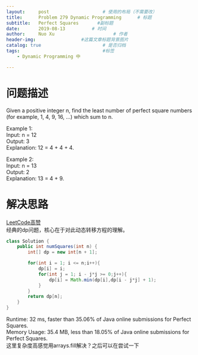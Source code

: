 ```yaml
---
layout:     post   				    # 使用的布局（不需要改）
title:      Problem 279 Dynamic Programming      # 标题 
subtitle:   Perfect Squares       #副标题
date:       2019-08-13			# 时间
author:     Nuo Xu 						# 作者
header-img:              	#这篇文章标题背景图片
catalog: true 						# 是否归档
tags:								#标签
    - Dynamic Programming 中

---
```

# 问题描述
Given a positive integer n, find the least number of perfect square numbers (for example, 1, 4, 9, 16, ...) which sum to n.

Example 1:  
Input: n = 12  
Output: 3  
Explanation: 12 = 4 + 4 + 4.  

Example 2:  
Input: n = 13  
Output: 2  
Explanation: 13 = 4 + 9.  
# 解决思路
[LeetCode高赞](https://leetcode-cn.com/problems/perfect-squares/solution/hua-jie-suan-fa-279-wan-quan-ping-fang-shu-by-guan/)  
经典的dp问题，核心在于对此动态转移方程的理解。
```java
class Solution {
    public int numSquares(int n) {
        int[] dp = new int[n + 1];

        for(int i = 1; i <= n;i++){
            dp[i] = i;
            for(int j = 1; i - j*j >= 0;j++){
                dp[i] = Math.min(dp[i],dp[i - j*j] + 1);
            }
        }
        return dp[n];
    }
}
```
Runtime: 32 ms, faster than 35.06% of Java online submissions for Perfect Squares.  
Memory Usage: 35.4 MB, less than 18.05% of Java online submissions for Perfect Squares.  
这里复杂度高感觉用arrays.fill解决？之后可以在尝试一下
